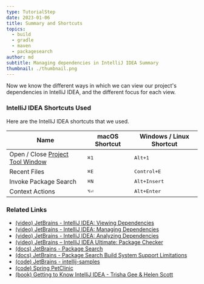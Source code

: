 ```yaml
---
type: TutorialStep
date: 2023-01-06
title: Summary and Shortcuts
topics:
  - build
  - gradle
  - maven
  - packagesearch
author: md
subtitle: Managing dependencies in IntelliJ IDEA Summary
thumbnail: ./thumbnail.png
---
```


Now we know the different ways in which we can view our project's dependencies in IntelliJ IDEA, and the different focus for each view.

### IntelliJ IDEA Shortcuts Used

Here are the IntelliJ IDEA shortcuts that we used.

| Name                                                                                             | macOS Shortcut | Windows / Linux Shortcut |
| ------------------------------------------------------------------------------------------------ | -------------- | ------------------------ |
| Open / Close [Project Tool Window](https://www.jetbrains.com/help/idea/project-tool-window.html) | <kbd>⌘1</kbd>  | <kbd>Alt+1</kbd>         |
| Recent Files                                                                                     | <kbd>⌘E</kbd>  | <kbd>Control+E</kbd>     |
| Invoke Package Search                                                                            | <kbd>⌘N</kbd>  | <kbd>Alt+Insert</kbd>    |
| Context Actions                                                                                  | <kbd>⌥⏎</kbd>  | <kbd>Alt+Enter</kbd>     |

### Related Links

- [(video) JetBrains - IntelliJ IDEA: Viewing Dependencies](https://www.youtube.com/watch?v=1wnsc8hYM4c)
- [(video) JetBrains - IntelliJ IDEA: Managing Dependencies](https://www.youtube.com/watch?v=nqb9yAecM9Y)
- [(video) JetBrains - IntelliJ IDEA: Analyzing Dependencies](https://www.youtube.com/watch?v=La3Cp-O05eQ)
- [(video) JetBrains – IntelliJ IDEA Ultimate: Package Checker](https://www.youtube.com/watch?v=RWtN4WNQsX4)
- [(docs) JetBrains - Package Search](https://www.jetbrains.com/help/idea/package-search.html)
- [(docs) JetBrains - Package Search Build System Support Limitations](https://www.jetbrains.com/help/idea/package-search-build-system-support-limitations.html)
- [(code) JetBrains - intellij-samples](https://github.com/JetBrains/intellij-samples)
- [(code) Spring PetClinic](https://github.com/spring-projects/spring-petclinic)
- [(book) Getting to Know IntelliJ IDEA - Trisha Gee & Helen Scott](https://leanpub.com/gettingtoknowIntelliJIDEA)
